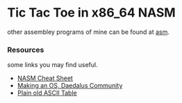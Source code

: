 # Tic Tac Toe in x86_64 NASM

other assembley programs of mine can be found at [asm](https://github.com/AyushmanTripathy/asm).


### Resources

some links you may find useful.

- [NASM Cheat Sheet](https://www.cs.uaf.edu/2017/fall/cs301/reference/x86_64.html)
- [Making an OS, Daedalus Community](https://www.youtube.com/watch?v=MwPjvJ9ulSc)
- [Plain old ASCII Table](https://www.cs.cmu.edu/~pattis/15-1XX/common/handouts/ascii.html)
